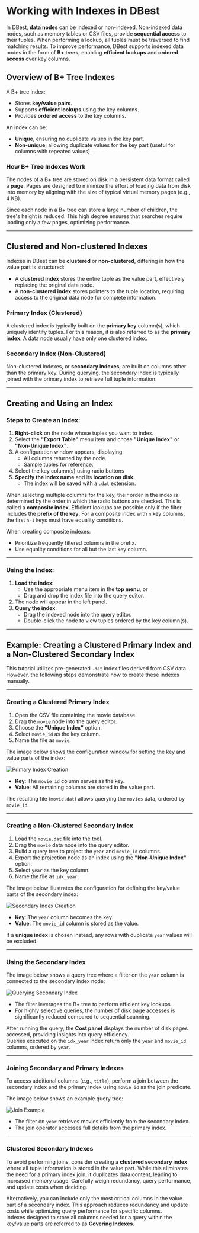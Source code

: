 # Working with Indexes in DBest

In DBest, **data nodes** can be indexed or non-indexed. Non-indexed data nodes, such as memory tables or CSV files, provide **sequential access** to their tuples. When performing a lookup, all tuples must be traversed to find matching results. To improve performance, DBest supports indexed data nodes in the form of **B+ trees**, enabling **efficient lookups** and **ordered access** over key columns.

## Overview of B+ Tree Indexes

A B+ tree index:
- Stores **key/value pairs**.
- Supports **efficient lookups** using the key columns.
- Provides **ordered access** to the key columns.

An index can be:
- **Unique**, ensuring no duplicate values in the key part.
- **Non-unique**, allowing duplicate values for the key part (useful for columns with repeated values).


### How B+ Tree Indexes Work
The nodes of a B+ tree are stored on disk in a persistent data format called a **page**. Pages are designed to minimize the effort of loading data from disk into memory by aligning with the size of typical virtual memory pages (e.g., 4 KB). 

Since each node in a B+ tree can store a large number of children, the tree's height is reduced. This high degree ensures that searches require loading only a few pages, optimizing performance.

---


## Clustered and Non-clustered Indexes


Indexes in DBest can be **clustered** or **non-clustered**, differing in how the value part is structured:
- A **clustered index** stores the entire tuple as the value part, effectively replacing the original data node.
- A **non-clustered index** stores pointers to the tuple location, requiring access to the original data node for complete information.

### Primary Index (Clustered)
A clustered index is typically built on the **primary key** column(s), which uniquely identify tuples. For this reason, it is also referred to as the **primary index**. A data node usually have only one clustered index.

### Secondary Index (Non-Clustered)
Non-clustered indexes, or **secondary indexes**, are built on columns other than the primary key. During querying, the secondary index is typically joined with the primary index to retrieve full tuple information.


---

## Creating and Using an Index

### Steps to Create an Index:

1. **Right-click** on the node whose tuples you want to index.
2. Select the **"Export Table"** menu item and chose **"Unique Index"** or **"Non-Unique Index"**.
3. A configuration window appears, displaying:
   - All columns returned by the node.
   - Sample tuples for reference.
4. Select the key column(s) using radio buttons
5. **Specify the index name** and its **location on disk**.
   - The index will be saved with a `.dat` extension.

When selecting multiple columns for the key, their order in the index is determined by the order in which the radio buttons are checked. This is called a **composite index**. Efficient lookups are possible only if the filter includes the **prefix of the key**. For a composite index with `n` key columns, the first `n-1` keys must have equality conditions.

When creating composite indexes:
  - Prioritize frequently filtered columns in the prefix.
  - Use equality conditions for all but the last key column.

---

### Using the Index:
1. **Load the index**:
   - Use the appropriate menu item in the **top menu**, or
   - Drag and drop the index file into the query editor.
2. The node will appear in the left panel.
3. **Query the index**:
   - Drag the indexed node into the query editor.
   - Double-click the node to view tuples ordered by the key column(s).
---

## Example: Creating a Clustered Primary Index and a Non-Clustered Secondary Index

This tutorial utilizes pre-generated `.dat` index files derived from CSV data. However, the following steps demonstrate how to create these indexes manually.

---

### Creating a Clustered Primary Index

1. Open the CSV file containing the movie database.
2. Drag the `movie` node into the query editor.
3. Choose the **"Unique Index"** option.
4. Select `movie_id` as the key column.
5. Name the file as `movie`.

The image below shows the configuration window for setting the key and value parts of the index:

![Primary Index Creation](assets/images/pk-index-creation.png)

- **Key**: The `movie_id` column serves as the key.
- **Value**: All remaining columns are stored in the value part.  

The resulting file (`movie.dat`) allows querying the `movies` data, ordered by `movie_id`.

---

### Creating a Non-Clustered Secondary Index

1. Load the `movie.dat` file into the tool.
2. Drag the `movie` data node into the query editor.
3. Build a query tree to project the `year` and `movie_id` columns.
4. Export the projection node as an index using the **"Non-Unique Index"** option.
5. Select `year` as the key column.
6. Name the file as `idx_year`.

The image below illustrates the configuration for defining the key/value parts of the secondary index:

![Secondary Index Creation](assets/images/fk-index-creation.png)

- **Key**: The `year` column becomes the key.
- **Value**: The `movie_id` column is stored as the value.  

If a **unique index** is chosen instead, any rows with duplicate `year` values will be excluded.

---

### Using the Secondary Index

The image below shows a query tree where a filter on the `year` column is connected to the secondary index node:

![Querying Secondary Index](assets/images/querying-year-index.png)

- The filter leverages the B+ tree to perform efficient key lookups.
- For highly selective queries, the number of disk page accesses is significantly reduced compared to sequential scanning.

After running the query, the **Cost panel** displays the number of disk pages accessed, providing insights into query efficiency.  
Queries executed on the `idx_year` index return only the `year` and `movie_id` columns, ordered by `year`.

---

### Joining Secondary and Primary Indexes

To access additional columns (e.g., `title`), perform a join between the secondary index and the primary index using `movie_id` as the join predicate.  

The image below shows an example query tree:

![Join Example](assets/images/fk-index-join.png)

- The filter on `year` retrieves movies efficiently from the secondary index.
- The join operator accesses full details from the primary index.

---

### Clustered Secondary Indexes

To avoid performing joins, consider creating a **clustered secondary index** where all tuple information is stored in the value part. While this eliminates the need for a primary index join, it duplicates data content, leading to increased memory usage. Carefully weigh redundancy, query performance, and update costs when deciding.

Alternatively, you can include only the most critical columns in the value part of a secondary index. This approach reduces redundancy and update costs while optimizing query performance for specific columns.  
Indexes designed to store all columns needed for a query within the key/value parts are referred to as **Covering Indexes**.




